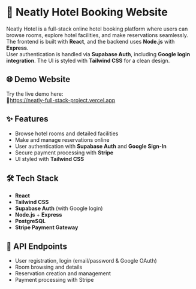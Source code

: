 # 🏨 Neatly Hotel Booking Website

Neatly Hotel is a full-stack online hotel booking platform where users can browse rooms, explore hotel facilities, and make reservations seamlessly.  
The frontend is built with **React**, and the backend uses **Node.js** with **Express**.  
User authentication is handled via **Supabase Auth**, including **Google login integration**. The UI is styled with **Tailwind CSS** for a clean design.

## 🌐 Demo Website
Try the live demo here:  
🔗https://neatly-full-stack-project.vercel.app

## ✨ Features
- Browse hotel rooms and detailed facilities  
- Make and manage reservations online  
- User authentication with **Supabase Auth** and **Google Sign-In**  
- Secure payment processing with **Stripe**  
- UI styled with **Tailwind CSS**

## 🛠️ Tech Stack
- **React**  
- **Tailwind CSS** 
- **Supabase Auth** (with Google login)  
- **Node.js** + **Express**  
- **PostgreSQL**  
- **Stripe Payment Gateway**

## 📄 API Endpoints
- User registration, login (email/password & Google OAuth)  
- Room browsing and details  
- Reservation creation and management  
- Payment processing with Stripe  
